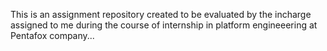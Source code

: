 This is an assignment repository created to be evaluated by the incharge assigned to me during the course of internship in platform engineeering at Pentafox company...
